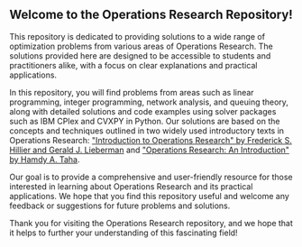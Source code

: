 <h2>Welcome to the Operations Research Repository!</h2>

<p>This repository is dedicated to providing solutions to a wide range of optimization problems from various areas of Operations Research. The solutions provided here are designed to be accessible to students and practitioners alike, with a focus on clear explanations and practical applications.</p>
<p>In this repository, you will find problems from areas such as linear programming, integer programming, network analysis, and queuing theory, along with detailed solutions
and code examples using solver packages such as IBM CPlex and CVXPY in Python. Our solutions are based on the concepts and techniques outlined in two widely used 
introductory texts in Operations Research: <a href="https://www.mheducation.com/highered/product/introduction-operations-research-hillier-lieberman/M9781259872990.html" target = "_blank">"Introduction to Operations Research" by Frederick S. Hillier and Gerald J. Lieberman</a> and <a href="http://zalamsyah.staff.unja.ac.id/wp-content/uploads/sites/286/2019/11/9-Operations-Research-An-Introduction-10th-Ed.-Hamdy-A-Taha.pdf" target="_blank">"Operations Research: An Introduction" by Hamdy A. Taha</a>.</p>
Our goal is to provide a comprehensive and user-friendly resource for those interested in learning about Operations Research and its practical applications. We hope that you find this repository useful and welcome any feedback or suggestions for future problems and solutions.

Thank you for visiting the Operations Research repository, and we hope that it helps to further your understanding of this fascinating field!
